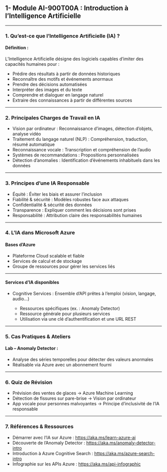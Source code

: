 ## 1- Module AI-900T00A : Introduction à l’Intelligence Artificielle

---
### 1. Qu’est-ce que l’Intelligence Artificielle (IA) ?
#### Définition : 

L’Intelligence Artificielle désigne des logiciels capables d’imiter des capacités humaines pour :

- Prédire des résultats à partir de données historiques
- Reconnaître des motifs et événements anormaux
- Prendre des décisions automatisées
- Interpréter des images et du texte
- Comprendre et dialoguer en langage naturel
- Extraire des connaissances à partir de différentes sources

---
### 2. Principales Charges de Travail en IA

- Vision par ordinateur : Reconnaissance d’images, détection d’objets, analyse vidéo
- Traitement du langage naturel (NLP) : Compréhension, traduction, résumé automatique
- Reconnaissance vocale : Transcription et compréhension de l’audio
- Systèmes de recommandations : Propositions personnalisées
- Détection d’anomalies : Identification d’événements inhabituels dans les données

---
### 3. Principes d’une IA Responsable

- Équité : Éviter les biais et assurer l’inclusion
- Fiabilité & sécurité : Modèles robustes face aux attaques
- Confidentialité & sécurité des données
- Transparence : Expliquer comment les décisions sont prises
- Responsabilité : Attribution claire des responsabilités humaines

---
### 4. L’IA dans Microsoft Azure
#### Bases d’Azure

- Plateforme Cloud scalable et fiable
- Services de calcul et de stockage
- Groupe de ressources pour gérer les services liés

---
#### Services d’IA disponibles

- Cognitive Services : Ensemble d’API prêtes à l’emploi (vision, langage, audio…)

    - Ressources spécifiques (ex. : Anomaly Detector)
    - Ressource générale pour plusieurs services
    - Utilisation via une clé d’authentification et une URL REST

---
### 5. Cas Pratiques & Ateliers

#### Lab – Anomaly Detector :

- Analyse des séries temporelles pour détecter des valeurs anormales
- Réalisable via Azure avec un abonnement fourni


---
### 6. Quiz de Révision

* Prévision des ventes de glaces → Azure Machine Learning
* Détection de fissures sur pare-brise → Vision par ordinateur
* App vocale pour personnes malvoyantes → Principe d’inclusivité de l’IA responsable


---
### 7. Références & Ressources

* Démarrer avec l’IA sur Azure : https://aka.ms/learn-azure-ai
* Découverte de l’Anomaly Detector : https://aka.ms/anomaly-detector-intro
* Introduction à Azure Cognitive Search : https://aka.ms/azure-search-intro
* Infographie sur les APIs Azure : https://aka.ms/api-infographic
